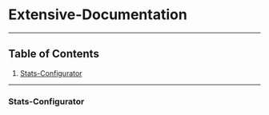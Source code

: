 # Extensive-Documentation

---

## Table of Contents

1. [Stats-Configurator](#Stats-Configurator)

---

### Stats-Configurator
